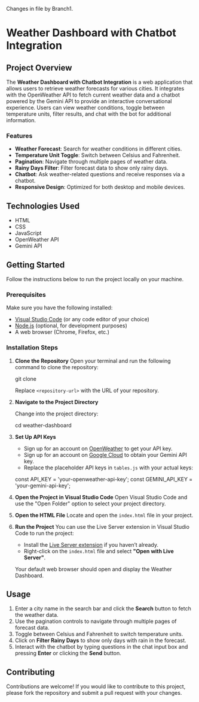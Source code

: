 Changes in file by Branch1.
# Weather Dashboard with Chatbot Integration

## Project Overview

The **Weather Dashboard with Chatbot Integration** is a web application that allows users to retrieve weather forecasts for various cities. It integrates with the OpenWeather API to fetch current weather data and a chatbot powered by the Gemini API to provide an interactive conversational experience. Users can view weather conditions, toggle between temperature units, filter results, and chat with the bot for additional information.

### Features

- **Weather Forecast**: Search for weather conditions in different cities.
- **Temperature Unit Toggle**: Switch between Celsius and Fahrenheit.
- **Pagination**: Navigate through multiple pages of weather data.
- **Rainy Days Filter**: Filter forecast data to show only rainy days.
- **Chatbot**: Ask weather-related questions and receive responses via a chatbot.
- **Responsive Design**: Optimized for both desktop and mobile devices.

## Technologies Used
- HTML
- CSS
- JavaScript
- OpenWeather API
- Gemini API

## Getting Started
Follow the instructions below to run the project locally on your machine.

### Prerequisites
Make sure you have the following installed:
- [Visual Studio Code](https://code.visualstudio.com/) (or any code editor of your choice)
- [Node.js](https://nodejs.org/) (optional, for development purposes)
- A web browser (Chrome, Firefox, etc.)

### Installation Steps
1. **Clone the Repository**
   Open your terminal and run the following command to clone the repository:

   git clone <repository-url>


   Replace `<repository-url>` with the URL of your repository.

2. **Navigate to the Project Directory**

   Change into the project directory:

   cd weather-dashboard


3. **Set Up API Keys**
   - Sign up for an account on [OpenWeather](https://openweathermap.org/) to get your API key.
   - Sign up for an account on [Google Cloud](https://cloud.google.com/) to obtain your Gemini API key.
   - Replace the placeholder API keys in `tables.js` with your actual keys:

   const API_KEY = 'your-openweather-api-key';
   const GEMINI_API_KEY = 'your-gemini-api-key';


4. **Open the Project in Visual Studio Code**
   Open Visual Studio Code and use the "Open Folder" option to select your project directory.

5. **Open the HTML File**
   Locate and open the `index.html` file in your project.

6. **Run the Project**
   You can use the Live Server extension in Visual Studio Code to run the project:

   - Install the [Live Server extension](https://marketplace.visualstudio.com/items?itemName=ritwickdey.LiveServer) if you haven’t already.
   - Right-click on the `index.html` file and select **"Open with Live Server"**.

   Your default web browser should open and display the Weather Dashboard.

## Usage
1. Enter a city name in the search bar and click the **Search** button to fetch the weather data.
2. Use the pagination controls to navigate through multiple pages of forecast data.
3. Toggle between Celsius and Fahrenheit to switch temperature units.
4. Click on **Filter Rainy Days** to show only days with rain in the forecast.
5. Interact with the chatbot by typing questions in the chat input box and pressing **Enter** or clicking the **Send** button.

## Contributing
Contributions are welcome! If you would like to contribute to this project, please fork the repository and submit a pull request with your changes.

